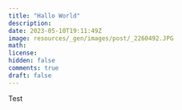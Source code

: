 ```yaml
---
title: "Hallo World"
description: 
date: 2023-05-10T19:11:49Z
image: resources/_gen/images/post/_2260492.JPG 
math: 
license: 
hidden: false
comments: true
draft: false
---
```

Test